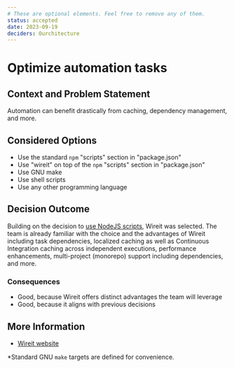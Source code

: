```yaml
---
# These are optional elements. Feel free to remove any of them.
status: accepted
date: 2023-09-19
deciders: Ourchitecture
---
```


# Optimize automation tasks

## Context and Problem Statement

Automation can benefit drastically from caching, dependency management, and more.

## Considered Options

-   Use the standard `npm` "scripts" section in "package.json"
-   Use "wireit" on top of the `npm` "scripts" section in "package.json"
-   Use GNU make
-   Use shell scripts
-   Use any other programming language

## Decision Outcome

Building on the decision to [use NodeJS scripts](./dev-tasks-using-node-scripts.md),
Wireit was selected. The team is already familiar with the choice and the
advantages of Wireit including task dependencies, localized caching as well
as Continuous Integration caching across independent executions, performance
enhancements, multi-project (monorepo) support including dependencies, and more.

### Consequences

-   Good, because Wireit offers distinct advantages the team will leverage
-   Good, because it aligns with previous decisions

## More Information

-   [Wireit website](https://github.com/google/wireit)

\*Standard GNU `make` targets are defined for convenience.
